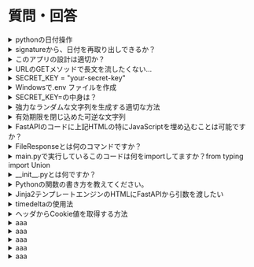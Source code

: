 # 質問・回答

<details><summary>pythonの日付操作</summary>

#### Q.
- timedelta()の月や年の場合などほかの場合の使い方を教えてください。

#### A.
- `timedelta`は、特定の期間を表すための便利なクラスです。ただし、`timedelta`自体は日付と時間を表すためのもので、月や年の単位を直接サポートしていません。これは、月や年の長さが一定ではないためです（例えば、月の日数は30日や31日、2月は28日や29日）。

月や年の単位を扱うためには、Pythonの`dateutil`ライブラリを使うことが一般的です。このライブラリには、より高機能な`relativedelta`クラスがあり、これを使用することで月や年を簡単に操作できます。

まず、必要なライブラリをインストールします：
```bash
pip install python-dateutil
```

次に、以下のコード例で`relativedelta`を使って月や年を操作する方法を示します：

```python
from datetime import date
from dateutil.relativedelta import relativedelta

# 今日の日付
today = date.today()

# 1ヶ月後の日付を取得
one_month_later = today + relativedelta(months=1)
print(f"1ヶ月後の日付: {one_month_later}")

# 1年前の日付を取得
one_year_ago = today - relativedelta(years=1)
print(f"1年前の日付: {one_year_ago}")
```

このコードでは、`relativedelta`を使って以下のような操作を行っています：
- `relativedelta(months=1)`で1ヶ月後の日付を取得
- `relativedelta(years=1)`で1年前の日付を取得

`relativedelta`を使うことで、月や年の単位を簡単に操作できるようになります。ぜひ試してみてください！

何か他に質問があれば、いつでもお知らせくださいね。😊

</details>

<details><summary>signatureから、日付を再取り出しできるか？</summary>

#### Q.
- この関数の返却値であるsignatureから、日付を再取り出しする関数は可能ですか？

#### A.
- デジタル署名の目的はメッセージの認証と整合性の確認であり、署名そのものから元のメッセージや日付を抽出することはできません。署名はメッセージのハッシュ値に基づいて生成されるため、元のメッセージや日付を再生成することは数学的に不可能です。これは、メッセージが改ざんされていないことを確認するための重要な特性です。

ただし、メッセージと日付を組み合わせた形式で保存し、それを後で検証することはできます。例えば、元のメッセージと日付を結合して保存し、その結合されたメッセージに対して署名を生成し、後でその署名を検証することで、メッセージと日付が改ざんされていないことを確認できます。

### 例：メッセージと日付を検証するコード

1. **署名生成関数**:
   ```python
   from datetime import date
   from cryptography.hazmat.primitives import hashes
   from cryptography.hazmat.primitives.asymmetric import padding
   from cryptography.hazmat.primitives.serialization import load_pem_private_key

   def sign_message(private_key, message: str, date: date):
       combined_message = message + str(date)
       signature = private_key.sign(
           combined_message.encode(),
           padding.PSS(
               mgf=padding.MGF1(hashes.SHA256()),
               salt_length=padding.PSS.MAX_LENGTH
           ),
           hashes.SHA256()
       )
       return signature, combined_message
   ```

2. **署名検証関数**:
   ```python
   def verify_signature(public_key, combined_message: str, signature):
       try:
           public_key.verify(
               signature,
               combined_message.encode(),
               padding.PSS(
                   mgf=padding.MGF1(hashes.SHA256()),
                   salt_length=padding.PSS.MAX_LENGTH
               ),
               hashes.SHA256()
           )
           return True
       except:
           return False
   ```

3. **使用例**:
   ```python
   from cryptography.hazmat.primitives.asymmetric import rsa

   # 秘密鍵をファイルから読み込む関数（参考）
   def load_private_key(key_file: str):
       with open(key_file, "rb") as key_file:
           private_key = load_pem_private_key(key_file.read(), password=None)
       return private_key

   # 公開鍵を取得
   private_key = load_private_key("./my-local.key")
   public_key = private_key.public_key()

   # 署名の生成
   today_date = date.today()
   message = "ExampleMessage"
   signature, combined_message = sign_message(private_key, message, today_date)

   # 署名の検証
   is_valid = verify_signature(public_key, combined_message, signature)
   print(f"署名が有効かどうか: {is_valid}")
   ```

この方法で、メッセージと日付が改ざんされていないことを検証できますが、署名そのものから日付を取り出すことはできません。

他に質問があれば、どうぞお知らせくださいね！😊

</details>

<details><summary>このアプリの設計は適切か？</summary>

#### Q.
- このアプリの設計で適切かどうか教えてください。今アプリを作っています。弁当注文アプリです。ユーザーがスマホでNFCカードを読み取り、NFCカードに記録されているURLのポータルサイトにアクセスをすると、アクセス先画面がユーザーIDとパスワードの入力を要求する。ユーザーがそれらを入力後OKボタンを押すと、入力したユーザーIDとパスワードと今日の日付でcombined_messageをつくり、combined_messageを使って署名を生成つまりsignatureをつくる。combined_messageとsignatureはユーザーのブラウザのCookieに保存される。次回ポータルサイトにアクセスすると、combined_messageから日付を取り出してsignatureがcombined_messageの署名であることを確認する。Trueならば日付のチェックをする。Falseならば、エラー画面に遷移する。どうでしょうか？

#### A.
- アプリの設計についてお話しいただきありがとうございます。全体的に非常によく考えられた設計だと思います。ただし、セキュリティやユーザー体験の観点からいくつかのポイントを考慮することをおすすめします。

### 良い点
1. **NFCカードの利用**: スマートで便利な方法です。
2. **署名の生成と検証**: 安全なデータやユーザー認証のための良い方法です。

### 改善提案
1. **ブラウザのCookieの利用**:
   - Cookieに保存する情報が多いと、セキュリティリスクが高まります。特に署名やcombined_messageのような重要な情報はセキュアなストレージ（例えば`localStorage`や`sessionStorage`）を検討することが望ましいです。

2. **日付と署名の検証**:
   - Combined_messageから日付を取り出し、署名を検証する部分が重要です。これが成功した場合、日付をチェックして、例えば30日以内に発行されたものであるかを確認するロジックを追加することをお勧めします。

3. **セッション管理**:
   - ログインセッションの有効期限や、セッション管理を適切に行い、長時間ログイン状態が続くことによるセキュリティリスクを防ぎます。

### 改善後のフロー
1. **ユーザーがNFCカードを読み取る**:
   - URLのポータルサイトにアクセスする。

2. **ユーザーIDとパスワードの入力**:
   - フォームでIDとパスワードを入力し、OKボタンを押す。

3. **署名の生成**:
   - 入力したID、パスワード、今日の日付を組み合わせた`combined_message`を作成。
   - `combined_message`を使って署名を生成し、`signature`を作成。
   - `combined_message`と`signature`をセキュアなストレージに保存。

4. **次回アクセス時の検証**:
   - ポータルサイトにアクセスすると、保存された`combined_message`から日付を取り出す。
   - `combined_message`と`signature`を使って署名の検証を行う。
   - 検証が成功した場合、日付のチェックを行い、許可された範囲内の日付か確認。
   - 検証が失敗した場合や日付が無効な場合、エラー画面に遷移。

このように改良すると、セキュリティとユーザーエクスペリエンスが向上するでしょう。何か他にご質問や詳細についてご相談があれば、どうぞお知らせください！😊

</details>

<details><summary>URLのGETメソッドで長文を流したくない…</summary>

#### Q.
- 上記設計で、署名であるsignatureからハッシュにつかった日付は取り出せないと回答が以前ありました。URLのGETメソッドで長文を流したくないため、日付を取り出せるシグネチャーみたいな何か良い工夫やお知恵はありませんか？

#### A.
- 承知しました。URLのGETメソッドで長文を送信しないための工夫として、いくつかの方法を検討できます。これらの方法は、日付を取り出せるようにするだけでなく、データのセキュリティと効率性も向上させます。

### 方法1: 署名とは別に日付を保存
署名と同時に日付を別に保存しておき、次回アクセス時に取り出して検証する方法です。この方法では、署名生成時に使用した日付をクッキーやセッションストレージに保存することで、署名と日付を効率的に検証できます。

### 方法2: 短縮ハッシュを使用
日付を含むメッセージのハッシュを生成し、そのハッシュの一部を含む短いトークンを使用する方法です。日付のハッシュ部分を検証することで、日付が正しいかどうかを確認できます。

### 方法3: JSON Web Tokens (JWT) を使用
JWTを使用して、署名済みのトークンにデータを埋め込み、署名検証とデータの取り出しを同時に行います。JWTは、データのペイロードに日付を含めることができ、さらに署名付きであるため、データの改ざんを防げます。

以下に、JWTを使用する例を示します：

1. **必要なライブラリのインストール**:
   ```bash
   pip install pyjwt
   ```

2. **JWTの生成と検証**:
   ```python
   import jwt
   from datetime import datetime, timedelta

   SECRET_KEY = "your-secret-key"

   # JWTの生成関数
   def create_jwt(username: str, password: str, date: datetime):
       payload = {
           "username": username,
           "password": password,
           "date": str(date),
           "exp": datetime.utcnow() + timedelta(days=1)  # 有効期限を設定
       }
       token = jwt.encode(payload, SECRET_KEY, algorithm="HS256")
       return token

   # JWTの検証関数
   def verify_jwt(token: str):
       try:
           payload = jwt.decode(token, SECRET_KEY, algorithms=["HS256"])
           return payload
       except jwt.ExpiredSignatureError:
           return None
       except jwt.InvalidTokenError:
           return None

   # 使用例
   today_date = datetime.today()
   token = create_jwt("example_user", "example_password", today_date)
   print(f"Generated JWT: {token}")

   payload = verify_jwt(token)
   if payload:
       print(f"Token is valid. Payload: {payload}")
   else:
       print("Invalid or expired token.")
   ```

この方法を使用することで、トークンに含まれる日付を直接取り出し、署名の有効性を検証できます。JWTは、データのセキュリティを確保しながら、必要な情報を効率的に管理できます。

これらの方法が役立つことを願っています。他にも質問や詳細なアドバイスが必要であれば、どうぞお知らせください！😊

</details>

<details><summary>SECRET_KEY = "your-secret-key"</summary>

#### Q.
- 上記コードのこの部分は何ですか？実際のファイルのパスでしょうか？SECRET_KEY = "your-secret-key"

#### A.
- `SECRET_KEY = "your-secret-key"` は実際のファイルのパスではなく、JWT (JSON Web Token) を生成および検証するために使用する秘密鍵を表しています。この秘密鍵は、トークンの署名を生成し、そのトークンの整合性を検証するために使用されます。

具体的には、`SECRET_KEY` はトークンのペイロード部分をハッシュ化し、署名を作成する際に使います。トークンを検証するときも、同じ`SECRET_KEY`を使ってトークンが改ざんされていないか確認します。

このキーは、セキュリティ上重要なため、強力かつ安全な値を設定する必要があります。以下は、実際のアプリケーションで`SECRET_KEY`を設定する例です：

```python
import os

SECRET_KEY = os.getenv("SECRET_KEY", "your-default-secret-key")
```

このコードでは、環境変数`SECRET_KEY`から秘密鍵を取得し、環境変数が設定されていない場合にはデフォルト値`"your-default-secret-key"`を使用します。環境変数に設定することで、コードにハードコーディングすることなく安全に管理できます。

### 環境変数を設定する方法 (例: `.env`ファイル)
1. プロジェクトディレクトリに `.env` ファイルを作成し、以下のように記述します：
   ```
   SECRET_KEY=your-very-strong-secret-key
   ```

2. Pythonコード内で、`python-dotenv` パッケージを使って環境変数を読み込みます：
   ```python
   from dotenv import load_dotenv
   import os

   load_dotenv()
   SECRET_KEY = os.getenv("SECRET_KEY")
   ```

この方法を使うことで、秘密鍵をより安全に管理できます。

他にもご質問があれば、どうぞお知らせくださいね！😊

</details>

<details><summary>Windowsで.env ファイルを作成</summary>

#### Q.
- プロジェクトディレクトリに .env ファイルを作成し、以下のように記述します：と上記にありますが、Windowsではどのようにして.envファイルを作るのですか？

#### A.
- Windowsで`.env`ファイルを作成するのはとても簡単です。以下の手順に従ってください：

1. **プロジェクトディレクトリを開く**:
   - まず、プロジェクトが保存されているフォルダをエクスプローラで開きます。

2. **テキストエディタを使用する**:
   - 任意のテキストエディタ（例えば、メモ帳やVS Codeなど）を開きます。

3. **新しいファイルを作成**:
   - テキストエディタで新しいファイルを作成します。

4. **内容を記述**:
   - ファイルに必要な環境変数を記述します。例えば：
     ```
     SECRET_KEY=your-very-strong-secret-key
     ```

5. **.envファイルとして保存**:
   - テキストエディタの「保存」機能を使ってファイルを保存します。このとき、ファイル名を`.env`として保存します。
     - **メモ帳の場合**：
       - 「ファイル」メニューから「名前を付けて保存」を選択。
       - ファイル名に`.env`と入力し、「ファイルの種類」を「すべてのファイル」に変更します。
       - 「保存」ボタンをクリックしてファイルを保存します。

これで、Windowsで`.env`ファイルを作成し、必要な環境変数を設定することができます。

何か他にも疑問や質問があれば、いつでもどうぞお知らせくださいね！😊

</details>

<details><summary>SECRET_KEY=の中身は？</summary>

#### Q.
- .envファイルの中のこの部分ですが、イコールの右側にはハッシュ値が入るということであっていますか？SECRET_KEY=your-very-strong-secret-key

#### A.
- いいえ、イコールの右側にはハッシュ値が入るわけではありません。`SECRET_KEY`はハッシュ値そのものではなく、JWT（JSON Web Token）を生成および検証するための秘密鍵として使用されます。一般的には、ランダムな文字列や強力なパスワードのような値を設定します。

例えば、次のような強力なランダムな文字列を設定します：
```
SECRET_KEY=your-very-strong-secret-key
```
この場合の `your-very-strong-secret-key` は、セキュリティが確保されたランダムな文字列に置き換えるべきです。ここでは例として記載していますが、実際には次のように非常に強力な秘密鍵を使用することを推奨します：
```
SECRET_KEY=3a5e8e2b7c9d5f7b6a1b2e9f8e2d6c3e4f5a6b7c8d9e0a1b2c3d4e5f6a7b8c9d
```

この`SECRET_KEY`を使ってJWTトークンを生成および検証します。この鍵は第三者には漏らさず、環境変数や`.env`ファイルに保存することで、アプリケーション内でセキュリティを確保します。

わかりやすかったでしょうか？他にも質問があれば、どうぞお知らせくださいね。😊

</details>

<details><summary>強力なランダムな文字列を生成する適切な方法</summary>

#### Q.
- この your-very-strong-secret-key 部分には、強力なランダムな文字列を生成する適切な方法はご存じないですか？

#### A.
- はい、強力なランダムな文字列を生成する適切な方法をご紹介します。Pythonを使用して、セキュリティに強いランダムな文字列を生成する方法をいくつか紹介します。

### 方法1: `secrets`モジュールを使用
`secrets`モジュールは、セキュリティトークンやパスワードの生成に適しています。以下の例では、指定した長さのランダムな文字列を生成します。

```python
import secrets
import string

def generate_secret_key(length=32):
    characters = string.ascii_letters + string.digits + string.punctuation
    secret_key = ''.join(secrets.choice(characters) for _ in range(length))
    return secret_key

# 使用例
secret_key = generate_secret_key(64)
print(f"Generated SECRET_KEY: {secret_key}")
```

### 方法2: `os.urandom`を使用
`os.urandom`を使用してバイト列を生成し、それを16進数に変換する方法です。これもセキュアなランダムな文字列の生成に使用できます。

```python
import os
import binascii

def generate_secret_key(length=32):
    return binascii.hexlify(os.urandom(length)).decode()

# 使用例
secret_key = generate_secret_key(32)
print(f"Generated SECRET_KEY: {secret_key}")
```

### 方法3: `uuid`モジュールを使用
`uuid`モジュールを使用して、ユニークな識別子を生成する方法です。UUID4を使用すると、ランダムなUUIDを生成できます。

```python
import uuid

def generate_secret_key():
    return str(uuid.uuid4())

# 使用例
secret_key = generate_secret_key()
print(f"Generated SECRET_KEY: {secret_key}")
```

どの方法でもセキュリティが高く、強力なランダムな文字列を生成できます。プロジェクトの要件に合わせてお好みの方法を選んでください。

何か他にご質問があれば、いつでもお知らせくださいね！😊

</details>

<details><summary>有効期限を閉じ込めた可逆な文字列</summary>

#### Q.
- 有効期限を閉じ込めた可逆な文字列を作成する方法はございませんか？

#### A.
- 有効期限を含む可逆な文字列を作成する方法として、暗号化を使用するのが一般的です。暗号化を使って、有効期限を含むデータを暗号化し、必要なときに復号することで、有効期限を取り出すことができます。

以下に、Pythonの`cryptography`ライブラリを使用して、有効期限を含む文字列を暗号化し、後で復号する方法を示します：

1. **必要なライブラリのインストール**:
   ```bash
   pip install cryptography
   ```

2. **暗号化と復号の関数**:
   ```python
   from cryptography.fernet import Fernet
   from datetime import datetime, timedelta

   # 秘密鍵の生成
   def generate_key():
       return Fernet.generate_key()

   # データの暗号化
   def encrypt_data(secret_key, message, expiration_date):
       fernet = Fernet(secret_key)
       combined_message = f"{message}|{expiration_date.isoformat()}"
       encrypted_message = fernet.encrypt(combined_message.encode())
       return encrypted_message

   # データの復号
   def decrypt_data(secret_key, encrypted_message):
       fernet = Fernet(secret_key)
       decrypted_message = fernet.decrypt(encrypted_message).decode()
       message, expiration_date_str = decrypted_message.split('|')
       expiration_date = datetime.fromisoformat(expiration_date_str)
       return message, expiration_date

   # 使用例
   secret_key = generate_key()
   print(f"Generated SECRET_KEY: {secret_key.decode()}")

   message = "ExampleMessage"
   expiration_date = datetime.utcnow() + timedelta(days=1)  # 1日後の有効期限
   encrypted_message = encrypt_data(secret_key, message, expiration_date)
   print(f"Encrypted Message: {encrypted_message}")

   decrypted_message, decrypted_expiration_date = decrypt_data(secret_key, encrypted_message)
   print(f"Decrypted Message: {decrypted_message}")
   print(f"Decrypted Expiration Date: {decrypted_expiration_date}")
   ```

### 各部分の説明
- **`generate_key` 関数**:
  - 暗号化と復号に使用する秘密鍵を生成します。

- **`encrypt_data` 関数**:
  - メッセージと有効期限の日付を結合し、暗号化します。
  - `Fernet`オブジェクトを使用して、暗号化されたバイト列を生成します。

- **`decrypt_data` 関数**:
  - 暗号化されたメッセージを復号し、元のメッセージと有効期限の日付を取り出します。
  - 復号されたデータはパイプ（|）で分割され、元のメッセージと有効期限の日付に分けられます。

この方法を使用することで、有効期限を含む文字列を安全に暗号化し、必要に応じて復号することができます。ぜひ試してみてください！

他にも質問があれば、どうぞお知らせくださいね。😊

</details>

<details><summary>FastAPIのコードに上記HTMLの特にJavaScriptを埋め込むことは可能ですか？</summary>

#### Q.
- FastAPIのコードに上記HTMLの特にJavaScriptを埋め込むことは可能ですか？

#### A.
- はい、FastAPIのコードにHTMLとJavaScriptを埋め込むことは可能です。FastAPIを使ってHTMLテンプレートをレンダリングし、JavaScriptを埋め込むことができます。そのためには、Jinja2テンプレートエンジンを使用するのが一般的です。

以下に、FastAPIアプリケーションでHTMLとJavaScriptをレンダリングする方法の例を示します：

### 1. 必要なパッケージをインストールする
まず、Jinja2テンプレートエンジンをインストールします：
```sh
pip install fastapi jinja2 uvicorn
```

### 2. FastAPIアプリケーションを作成する
次に、FastAPIアプリケーションのコードを記述します：

```python
from fastapi import FastAPI
from fastapi.responses import HTMLResponse
from fastapi.templating import Jinja2Templates
from starlette.requests import Request

app = FastAPI()
templates = Jinja2Templates(directory="templates")

@app.get("/", response_class=HTMLResponse)
async def read_item(request: Request):
    return templates.TemplateResponse("index.html", {"request": request})
```

### 3. HTMLテンプレートを作成する
次に、テンプレートディレクトリ（ここでは `templates` ディレクトリ）に `index.html` ファイルを作成し、先ほどのHTMLとJavaScriptを埋め込みます：

```html
<!DOCTYPE html>
<html lang="ja">
<head>
    <meta charset="UTF-8">
    <meta name="viewport" content="width=device-width, initial-scale=1.0">
    <title>現在のURLを表示</title>
    <script>
        function displayCurrentURL() {
            var currentURL = window.location.href;
            document.getElementById("urlDisplay").innerText = currentURL;
        }
    </script>
</head>
<body onload="displayCurrentURL()">
    <h1>現在のURLを表示</h1>
    <p id="urlDisplay"></p>
</body>
</html>
```

### 4. アプリケーションを起動する
最後に、Uvicornを使用してアプリケーションを起動します：
```sh
uvicorn main:app --reload
```

これで、FastAPIアプリケーションでHTMLテンプレートをレンダリングし、JavaScriptを埋め込むことができます。アクセスすると、現在のURLが表示されるようになります。

他に何か知りたいことやサポートが必要なことがあれば教えてくださいね！

</details>

<details><summary>FileResponseとは何のコマンドですか？</summary>

#### Q.
- favicon_path = 'favicon.ico' # Adjust path to file @app.get('/favicon.ico', include_in_schema=False) async def favicon(): return FileResponse(favicon_path)上記のコードでブラウザがfaviconを要求して失敗するエラーを消せました。return FileResponseとは何のコマンドですか？

#### A.
- `return FileResponse(favicon_path)` は、FastAPIの中でファイルをレスポンスとして返すためのコマンドです。具体的には、指定したパスにあるファイルをHTTPレスポンスとして返します。この場合、`favicon.ico`ファイルをブラウザに返すことで、ブラウザのファビコン要求に応答しています。

### `FileResponse`の説明
- **`FileResponse`**: FastAPIの`starlette.responses`モジュールの一部で、ファイルを非同期に返すためのレスポンスクラスです。ファイルをダウンロードさせるだけでなく、直接表示させることもできます。

### 使用例
この例では、ファビコン（`favicon.ico`）をブラウザに返しています：
```python
from fastapi import FastAPI
from starlette.responses import FileResponse

app = FastAPI()

favicon_path = 'favicon.ico'  # ファビコンのファイルパス

@app.get('/favicon.ico', include_in_schema=False)
async def favicon():
    return FileResponse(favicon_path)
```

### パラメータ
- **`favicon_path`**: ファビコンのファイルパスを指定しています。ここでは、'favicon.ico' がプロジェクトのルートに存在するファイルとして指定されています。
- **`include_in_schema=False`**: このエンドポイントをOpenAPIスキーマ（自動生成されるAPIドキュメント）に含めないように指定しています。ファビコンは通常のAPIエンドポイントではないため、ドキュメントに表示させる必要がない場合に使用します。

これで、FastAPIを使ってファビコンのリクエストに応答する方法が理解できたと思います。他に気になることや、さらに知りたいことがあれば教えてくださいね！

</details>

<details><summary>main.pyで実行しているこのコードは何をimportしてますか？from typing import Union</summary>

#### Q.
- main.pyで実行しているこのコードは何をimportしてますか？from typing import Union

#### A.
- `from typing import Union` は、Pythonの型ヒント（type hinting）のためのモジュールである`typing`から`Union`をインポートしています。`Union`を使うことで、関数や変数に複数の型を持たせることができます。これにより、コードの可読性や保守性が向上します。

### 使用例
例えば、以下のように関数に対して型ヒントを付けることができます：

```python
from typing import Union

def add(x: Union[int, float], y: Union[int, float]) -> Union[int, float]:
    return x + y
```

この場合、`add`関数は引数として整数（`int`）または浮動小数点数（`float`）を受け取り、戻り値としても整数または浮動小数点数を返すことができます。

これにより、関数を呼び出す際に渡される引数の型を明示的に示すことができ、IDE（統合開発環境）やコードエディタも型チェックを行う際に役立ちます。

他に何か質問やお手伝いできることがあれば教えてくださいね！


</details>

<details><summary>__init__.pyとは何ですか？</summary>

#### Q.
- __init__.pyとは何ですか？

#### A.
- `__init__.py`は、Pythonのパッケージを定義するための特別なファイルです。このファイルは、ディレクトリをパッケージとして認識させる役割を持っています。以下にその詳細を説明します。

### 主な役割
- **パッケージの認識**: ディレクトリ内に`__init__.py`ファイルが存在することで、そのディレクトリがパッケージとして認識されます。これにより、他のスクリプトからパッケージとしてインポートすることが可能になります。
- **初期化コードの実行**: パッケージがインポートされる際に実行したい初期化コードを`__init__.py`に記述することができます。たとえば、サブモジュールやサブパッケージのインポート、パッケージ内の設定値の初期化などが含まれます。

### 使用例
例えば、次のようなディレクトリ構造があるとします：

```
my_package/
    __init__.py
    module1.py
    module2.py
```

`__init__.py`ファイルが存在することで、`my_package`をパッケージとして認識し、以下のようにインポートすることができます：

```python
from my_package import module1
from my_package import module2
```

### 必要性
Python 3.3以降では、`__init__.py`が存在しなくてもディレクトリはパッケージとして認識されますが、`__init__.py`を使用することで、より明示的にパッケージ構造を定義することが推奨されています。また、初期化コードを実行する必要がある場合は、依然として`__init__.py`が必要です。

他に知りたいことや、お手伝いできることがあれば教えてくださいね！


</details>

<details><summary>Pythonの関数の書き方を教えてください。</summary>

#### Q.
- Pythonの関数の書き方を教えてください。

#### A.
- Pythonの関数は、`def`キーワードを使って定義します。関数は再利用可能なコードのブロックで、特定のタスクを実行するために使用されます。基本的な関数の書き方を説明します。

### 基本構造
```python
def 関数名(引数1, 引数2, ...):
    """関数の説明（ドキュメンテーションストリング）"""
    処理
    return 戻り値
```

### 例
簡単な関数の例を見てみましょう。

```python
def add(a, b):
    """二つの数値を足し合わせる関数"""
    result = a + b
    return result
```

この関数`add`は、引数`a`と`b`を受け取り、それらの和を計算して返します。

### 使用例
関数を呼び出して使用する例です。

```python
x = 5
y = 10
print(add(x, y))  # 15が出力される
```

### ドキュメンテーションストリング（Docstring）
関数の説明を記述するために、ドキュメンテーションストリング（`""" ... """`）を使うことができます。これにより、関数の目的や使用方法を明確に記述できます。

### デフォルト引数
引数にはデフォルト値を設定することもできます。

```python
def greet(name, greeting="Hello"):
    """名前と挨拶を受け取る関数"""
    return f"{greeting}, {name}!"

print(greet("Alice"))          # "Hello, Alice!" が出力される
print(greet("Bob", "Hi"))      # "Hi, Bob!" が出力される
```

### キーワード引数
関数を呼び出す際に、引数の名前を指定して渡すこともできます。

```python
def display_info(name, age):
    """名前と年齢を表示する関数"""
    return f"Name: {name}, Age: {age}"

print(display_info(age=25, name="Charlie"))  # "Name: Charlie, Age: 25" が出力される
```

### 任意の数の引数（*args と **kwargs）
任意の数の位置引数やキーワード引数を受け取ることもできます。

```python
def print_args(*args):
    """任意の数の位置引数を表示する関数"""
    for arg in args:
        print(arg)

def print_kwargs(**kwargs):
    """任意の数のキーワード引数を表示する関数"""
    for key, value in kwargs.items():
        print(f"{key}: {value}")

print_args(1, 2, 3)  # 1, 2, 3がそれぞれ別の行に出力される
print_kwargs(a=1, b=2)  # "a: 1" と "b: 2" がそれぞれ別の行に出力される
```

これで、Pythonの関数の基本的な書き方と使用方法について理解できたと思います。他に知りたいことがあれば教えてくださいね！

</details>
<details><summary>Jinja2テンプレートエンジンのHTMLにFastAPIから引数を渡したい</summary>

#### Q.
- Jinja2テンプレートエンジンのHTMLにFastAPIから引数を渡したい。具体的にはtoken変数。どうすればいいですか？

#### A.
- FastAPIでJinja2テンプレートエンジンを使用して、HTMLテンプレートに変数を渡すには、`TemplateResponse`のコンテキストに変数を追加する必要があります。以下は、あなたのコードを修正して`token`変数をテンプレートに渡す方法の例です：

### 修正後のFastAPIコード
```python
from fastapi import FastAPI, Form, Request
from fastapi.responses import HTMLResponse
from fastapi.templating import Jinja2Templates
from datetime import datetime

app = FastAPI()
templates = Jinja2Templates(directory="templates")

def create_jwt(username, password, date):
    # JWTを作成する関数の実装
    return "dummy_token"

# 登録完了画面test
@app.post("/register", response_class=HTMLResponse)
async def register(request: Request, username: str = Form(...), password: str = Form(...)):
    try:
        # 使用例
        today_date = datetime.today()
        token = create_jwt(username, password, today_date)
        print(f"Generated JWT: {token}")

        # テンプレートにtokenを渡す
        return templates.TemplateResponse("regist_complete.html", {"request": request, "token": token})
    except Exception as e:
        return f"<html><body><h2>エラー: {str(e)}</h2></body></html>"
```

### 修正後のHTMLテンプレート（`regist_complete.html`）
```html
<!DOCTYPE html>
<html>
<head>
    <title>登録完了</title>
</head>
<body>
    <h1>OKです</h1>
    <h2>ユーザー登録が完了しました。</h2>
    <p>Generated JWT: {{ token }}</p>
    <h2>次の書式でtokenを渡してください</h2>
    <a href="https://localhost:8000/abc?token={{ token }}" target="_blank" alt="説明文">ここをクリック</a>
</body>
</html>
```

これにより、FastAPIから生成されたJWTトークンをHTMLテンプレートに渡し、ページに表示することができます。

何か他に質問やサポートが必要なことがあれば、どうぞお知らせくださいね！

</details>

<details><summary>timedeltaの使用法</summary>

#### Q.
- これはどういう意味でしょうか？
    - from datetime import datetime, timedelta 
    - d = datetime.fromisoformat("2004-07-07T00:00:00") 
    - d #=> datetime.datetime(2004, 7, 7, 0, 0) 
    - d + timedelta(seconds=30) #=> datetime.datetime(2004, 7, 7, 0, 0, 30) 
    - d + timedelta(hours=8) #=> datetime.datetime(2004, 7, 7, 8, 0)

#### A.
- このコードの目的は、`datetime` モジュールと `timedelta` クラスを使用して日付と時間の操作を行うことです。具体的には、ISO 8601形式の文字列から日付と時間を作成し、それに時間の増分を追加しています。以下の説明で詳細を解説します。

### コードの解説

1. **必要なモジュールのインポート**
    ```python
    from datetime import datetime, timedelta
    ```
    - `datetime` モジュールと `timedelta` クラスをインポートします。

2. **ISO 8601形式の文字列から `datetime` オブジェクトを作成**
    ```python
    d = datetime.fromisoformat("2004-07-07T00:00:00")
    ```
    - `"2004-07-07T00:00:00"` という文字列を `datetime` オブジェクトに変換し、変数 `d` に代入します。このオブジェクトは `2004年7月7日 00:00:00` を表しています。

3. **`timedelta` を使った時間の加算**
    ```python
    d + timedelta(seconds=30) #=> datetime.datetime(2004, 7, 7, 0, 0, 30)
    ```
    - `d` に30秒を追加します。結果は `2004年7月7日 00:00:30` となります。

    ```python
    d + timedelta(hours=8) #=> datetime.datetime(2004, 7, 7, 8, 0)
    ```
    - `d` に8時間を追加します。結果は `2004年7月7日 08:00:00` となります。

これにより、指定された日付と時刻に特定の時間を加算した結果が得られます。`timedelta` クラスを使うことで、時間の操作が簡単に行えるようになっています。

他にも何か質問があれば、どうぞお知らせくださいね！😊

</details>

<details><summary>ヘッダからCookie値を取得する方法</summary>

#### Q.
- ではヘッダからCookie値である"cookie-key"を受け取る場合=Header(もcookie_key)になるのでしょうか？

#### A.
- ほぼ正しいですが、`Header()`を使ってクッキーの値を取得するには、少し工夫が必要です。具体的には、`Header`デコレーターを使い、クッキーの名前を小文字で指定します。

以下に例を示します：

### コード例

```python
from fastapi import FastAPI, Header
from typing import Optional

app = FastAPI()

@app.get("/items/")
async def read_items(cookie_key: Optional[str] = Header(None, alias="cookie-key")):
    return {"cookie-key": cookie_key}
```

### 説明

- **cookie_key: Optional[str] = Header(None, alias="cookie-key")**:
  - `cookie_key`というパラメータをリクエストヘッダから取得します。
  - `Header`を使い、デフォルト値を `None` に設定し、`alias`オプションを使ってクッキーの名前を指定します。
  - `alias`オプションにより、ヘッダ名が「cookie-key」として扱われます。

### `curl` コマンドでの実行例

```bash
curl -H "Cookie: cookie-key=my-cookie-value" "http://127.0.0.1:8000/items/"
```

このコマンドを実行すると、`cookie-key`という名前のクッキーが送信され、FastAPIアプリケーションがその値を受け取ってレスポンスとして返します。

この方法を使うことで、クッキーの値をリクエストヘッダから取得できます。何か他に質問があれば、どうぞ教えてくださいね！ 😊



</details>

<details><summary>aaa</summary>

#### Q.
- 

#### A.
- 

</details>

<details><summary>aaa</summary>

#### Q.
- 

#### A.
- 

</details>

<details><summary>aaa</summary>

#### Q.
- 

#### A.
- 

</details>

<details><summary>aaa</summary>

#### Q.
- 

#### A.
- 

</details>

<details><summary>aaa</summary>

#### Q.
- 

#### A.
- 

</details>